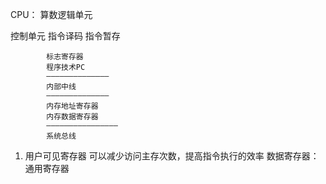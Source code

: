 CPU：
算数逻辑单元 

控制单元    指令译码
            指令暂存

            标志寄存器
            程序技术PC
            ——————————————
            内部中线
            ——————————————
            内存地址寄存器
            内存数据寄存器
            ————————————————
            系统总线

1. 用户可见寄存器
可以减少访问主存次数，提高指令执行的效率
数据寄存器：通用寄存器
